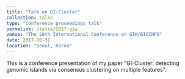 ```yaml
---
title: "Talk on GI-Cluster"
collection: talks
type: "Conference proceedings talk"
permalink: /talks/2017-giw
venue: "The 28th International Conference on GIW/BIOINFO"
date: 2017-10-31
location: "Seoul, Korea"
---
```


This is a conference presentation of my paper "GI-Cluster: detecting genomic islands via consensus clustering on multiple features".
